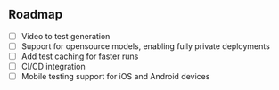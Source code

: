 ## Roadmap
- [ ] Video to test generation
- [ ] Support for opensource models, enabling fully private deployments
- [ ] Add test caching for faster runs
- [ ] CI/CD integration
- [ ] Mobile testing support for iOS and Android devices